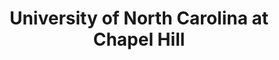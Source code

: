 ---
layout: repo
title: "University of North Carolina at Chapel Hill"
id: 4684
permalink: repos/4684/
---